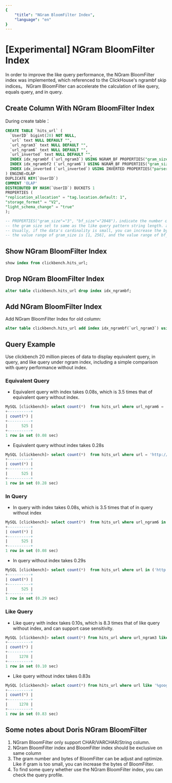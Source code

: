 ```yaml
---
{
    "title": "NGram BloomFilter Index",
    "language": "en"
}
---
```


<!--
Licensed to the Apache Software Foundation (ASF) under one
or more contributor license agreements.  See the NOTICE file
distributed with this work for additional information
regarding copyright ownership.  The ASF licenses this file
to you under the Apache License, Version 2.0 (the
"License"); you may not use this file except in compliance
with the License.  You may obtain a copy of the License at

  http://www.apache.org/licenses/LICENSE-2.0

Unless required by applicable law or agreed to in writing,
software distributed under the License is distributed on an
"AS IS" BASIS, WITHOUT WARRANTIES OR CONDITIONS OF ANY
KIND, either express or implied.  See the License for the
specific language governing permissions and limitations
under the License.
-->

# [Experimental] NGram BloomFilter Index

<version since="2.0.0">
</version>

In order to improve the like query performance, the NGram BloomFilter index was implemented, which referenced to the ClickHouse's ngrambf skip indices。
NGram BloomFilter can accelerate the calculation of like query, equals query, and in query.

## Create Column With NGram BloomFilter Index

During create table：

```sql
CREATE TABLE `hits_url` (
  `UserID` bigint(20) NOT NULL,
  `url` text NULL DEFAULT "",
  `url_ngram3` text NULL DEFAULT "",
  `url_ngram6` text NULL DEFAULT "",
  `url_inverted` text NULL DEFAULT "",
  INDEX idx_ngrambf (`url_ngram3`) USING NGRAM_BF PROPERTIES("gram_size" = "3", "bf_size" = "2048") COMMENT 'url_ngram ngram_bf index',
  INDEX idx_ngrambf2 (`url_ngram6`) USING NGRAM_BF PROPERTIES("gram_size" = "6", "bf_size" = "2048") COMMENT 'url_ngram ngram_bf index',
  INDEX idx_inverted (`url_inverted`) USING INVERTED PROPERTIES("parser" = "english") COMMENT 'url_inverted index'
) ENGINE=OLAP
DUPLICATE KEY(`UserID`)
COMMENT 'OLAP'
DISTRIBUTED BY HASH(`UserID`) BUCKETS 1
PROPERTIES (
"replication_allocation" = "tag.location.default: 1",
"storage_format" = "V2",
"light_schema_change" = "true"
);

-- PROPERTIES("gram_size"="3", "bf_size"="2048")，indicate the number of gram and bytes of bloom filter respectively.
-- the gram size set to same as the like query pattern string length. and the suitable bytes of bloom filter can be get by test, more larger more better, 256 maybe is a good start.
-- Usually, if the data's cardinality is small, you can increase the bytes of bloom filter to improve the efficiency.
-- the value range of gram_size is [1, 256], and the value range of bf_size is [64, 65536].
```

## Show NGram BloomFilter Index

```sql
show index from clickbench.hits_url;
```

## Drop NGram BloomFilter Index


```sql
alter table clickbench.hits_url drop index idx_ngrambf;
```

## Add NGram BloomFilter Index

Add NGram BloomFilter Index for old column:

```sql
alter table clickbench.hits_url add index idx_ngrambf(`url_ngram3`) using NGRAM_BF PROPERTIES("gram_size"="3", "bf_size"="2048")comment 'url_ngram3 ngram_bf index' 
```

## Query Example

Use clickbench 20 million pieces of data to display equivalent query, in query, and like query under ngram index, including a simple comparison with query performance without index.

### Equivalent Query
- Equivalent query with index takes 0.08s, which is 3.5 times that of equivalent query without index.
```sql
MySQL [clickbench]> select count(*)  from hits_url where url_ngram6 = 'http://lk.wildberries.ru/with_video';
+----------+
| count(*) |
+----------+
|      525 |
+----------+
1 row in set (0.08 sec)
```

- Equivalent query without index takes 0.28s
```sql
MySQL [clickbench]> select count(*)  from hits_url where url = 'http://lk.wildberries.ru/with_video';
+----------+
| count(*) |
+----------+
|      525 |
+----------+
1 row in set (0.28 sec)
```

### In Query
- In query with index takes 0.08s, which is 3.5 times that of in query without index
```sql
MySQL [clickbench]> select count(*)  from hits_url where url_ngram6 in ('http://lk.wildberries.ru/with_video');
+----------+
| count(*) |
+----------+
|      525 |
+----------+
1 row in set (0.08 sec)
```

- In query without index takes 0.29s
```sql
MySQL [clickbench]> select count(*)  from hits_url where url in ('http://lk.wildberries.ru/with_video');
+----------+
| count(*) |
+----------+
|      525 |
+----------+
1 row in set (0.29 sec)
```

### Like Query
- Like query with index takes 0.10s, which is 8.3 times that of like query without index, and can support case sensitivity.
```sql
MySQL [clickbench]> select count(*) from hits_url where url_ngram3 like '%google%';
+----------+
| count(*) |
+----------+
|     1278 |
+----------+
1 row in set (0.10 sec)
```

- Like query without index takes 0.83s
```sql
MySQL [clickbench]> select count(*) from hits_url where url like '%google%';
+----------+
| count(*) |
+----------+
|     1278 |
+----------+
1 row in set (0.83 sec)
```

## **Some notes about Doris NGram BloomFilter**

1. NGram BloomFilter only support CHAR/VARCHAR/String column.
2. NGram BloomFilter index and BloomFilter index should be exclusive on same column
3. The gram number and bytes of BloomFilter can be adjust and optimize. Like if gram is too small, you can increase the bytes of BloomFilter.
4. To find some query whether use the NGram BloomFilter index, you can check the query profile.
